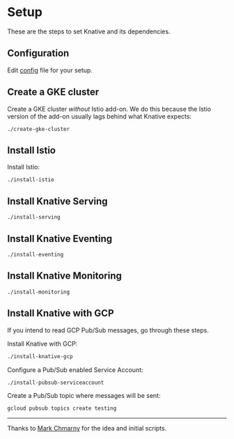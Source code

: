 # Setup

These are the steps to set Knative and its dependencies.

## Configuration

Edit [config](config) file for your setup.

## Create a GKE cluster

Create a GKE cluster *without* Istio add-on. We do this because the Istio version of the add-on usually lags behind what Knative expects:

```shell
./create-gke-cluster
```

## Install Istio

Install Istio:

```shell
./install-istio
```

## Install Knative Serving

```shell
./install-serving
```

## Install Knative Eventing

```shell
./install-eventing
```

## Install Knative Monitoring

```shell
./install-monitoring
```

## Install Knative with GCP

If you intend to read GCP Pub/Sub messages, go through these steps.

Install Knative with GCP:

```bash
./install-knative-gcp
```

Configure a Pub/Sub enabled Service Account:

```bash
./install-pubsub-serviceaccount
```

Create a Pub/Sub topic where messages will be sent:

```bash
gcloud pubsub topics create testing
```

-------

Thanks to [Mark Chmarny](https://github.com/mchmarny) for the idea and initial scripts.